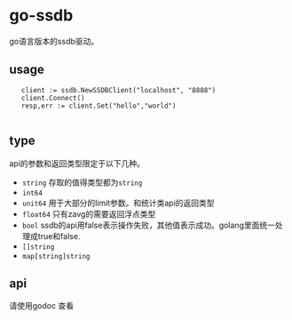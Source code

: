 # go-ssdb
 go语言版本的ssdb驱动。
 
## usage

```
   client := ssdb.NewSSDBClient("localhost", "8888")
   client.Connect()
   resp,err := client.Set("hello","world")
   
```

## type

api的参数和返回类型限定于以下几种。
- `string`
  存取的值得类型都为`string`
- `int64`
- `unit64`
  用于大部分的limit参数。和统计类api的返回类型
- `float64`
  只有zavg的需要返回浮点类型
- `bool`
  ssdb的api用false表示操作失败，其他值表示成功。golang里面统一处理成true和false.
- `[]string`
- `map[string]string`

## api

请使用godoc 查看
 
 
